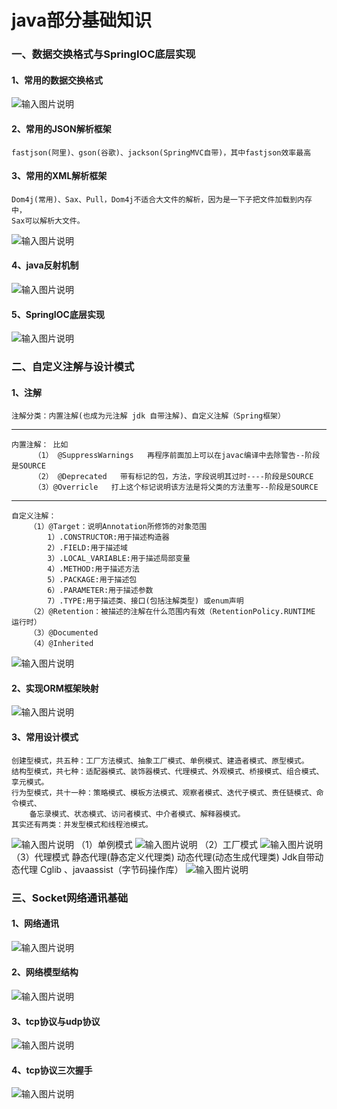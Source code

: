 # java部分基础知识
### 一、数据交换格式与SpringIOC底层实现
#### 1、常用的数据交换格式
![输入图片说明](https://github.com/mister-shen/javalearn/blob/master/basics/json_demo/src/image/%E6%95%B0%E6%8D%AE%E4%BA%A4%E6%8D%A2%E6%A0%BC%E5%BC%8F.png "在这里输入图片标题")
#### 2、常用的JSON解析框架
    fastjson(阿里)、gson(谷歌)、jackson(SpringMVC自带)，其中fastjson效率最高
#### 3、常用的XML解析框架
    Dom4j(常用)、Sax、Pull，Dom4j不适合大文件的解析，因为是一下子把文件加载到内存中，
    Sax可以解析大文件。
![输入图片说明](https://github.com/mister-shen/javalearn/blob/master/basics/json_demo/src/image/xml.png "在这里输入图片标题")

#### 4、java反射机制
![输入图片说明](https://github.com/mister-shen/javalearn/blob/master/basics/json_demo/src/image/java%E7%9A%84%E5%8F%8D%E5%B0%84%E6%9C%BA%E5%88%B6.png "在这里输入图片标题")
#### 5、SpringIOC底层实现
![输入图片说明](https://github.com/mister-shen/javalearn/blob/master/basics/json_demo/src/image/SpringIOC%E5%BA%95%E5%B1%82%E5%AE%9E%E7%8E%B0.png "在这里输入图片标题")
### 二、自定义注解与设计模式
#### 1、注解
    注解分类：内置注解(也成为元注解 jdk 自带注解)、自定义注解（Spring框架）
---

    内置注解： 比如
         （1） @SuppressWarnings   再程序前面加上可以在javac编译中去除警告--阶段是SOURCE
         （2） @Deprecated   带有标记的包，方法，字段说明其过时----阶段是SOURCE
         （3）@Overricle   打上这个标记说明该方法是将父类的方法重写--阶段是SOURCE
---

    自定义注解：
        （1）@Target：说明Annotation所修饰的对象范围
            1）.CONSTRUCTOR:用于描述构造器
            2）.FIELD:用于描述域
            3）.LOCAL_VARIABLE:用于描述局部变量
            4）.METHOD:用于描述方法
            5）.PACKAGE:用于描述包
            6）.PARAMETER:用于描述参数
            7）.TYPE:用于描述类、接口(包括注解类型) 或enum声明
        （2）@Retention：被描述的注解在什么范围内有效（RetentionPolicy.RUNTIME 运行时）
        （3）@Documented
        （4）@Inherited
![输入图片说明](https://github.com/mister-shen/javalearn/blob/master/basics/02_annotation_demo/image/%E4%BB%80%E4%B9%88%E6%98%AF%E6%B3%A8%E8%A7%A3.png "什么是注解")
#### 2、实现ORM框架映射
![输入图片说明](https://github.com/mister-shen/javalearn/blob/master/basics/02_annotation_demo/image/orm%E6%98%A0%E5%B0%84.png "orm映射")

#### 3、常用设计模式
    创建型模式，共五种：工厂方法模式、抽象工厂模式、单例模式、建造者模式、原型模式。
    结构型模式，共七种：适配器模式、装饰器模式、代理模式、外观模式、桥接模式、组合模式、享元模式。
    行为型模式，共十一种：策略模式、模板方法模式、观察者模式、迭代子模式、责任链模式、命令模式、
        备忘录模式、状态模式、访问者模式、中介者模式、解释器模式。
    其实还有两类：并发型模式和线程池模式。
![输入图片说明](https://github.com/mister-shen/javalearn/blob/master/basics/02_annotation_demo/image/%E8%AE%BE%E8%AE%A1%E6%A8%A1%E5%BC%8F.png "设计模式")
    （1）单例模式
![输入图片说明](https://github.com/mister-shen/javalearn/blob/master/basics/02_annotation_demo/image/%E4%BB%80%E4%B9%88%E6%98%AF%E5%8D%95%E4%BE%8B.png "什么是单例")
    （2）工厂模式
![输入图片说明](https://github.com/mister-shen/javalearn/blob/master/basics/02_annotation_demo/image/%E5%B7%A5%E5%8E%82%E8%AE%BE%E8%AE%A1%E6%A8%A1%E5%BC%8F.png "工厂设计模式")
    （3）代理模式
        静态代理(静态定义代理类)
        动态代理(动态生成代理类)
        Jdk自带动态代理
        Cglib 、javaassist（字节码操作库）
![输入图片说明](https://github.com/mister-shen/javalearn/blob/master/basics/02_annotation_demo/image/%E4%B8%AD%E4%BB%8B.png "中介")
### 三、Socket网络通讯基础
#### 1、网络通讯
![输入图片说明](https://github.com/mister-shen/javalearn/blob/master/basics/03_socket_demo/image/网络通讯.png "网络通讯")
#### 2、网络模型结构
![输入图片说明](https://github.com/mister-shen/javalearn/blob/master/basics/03_socket_demo/image/网络模型结构.png "网络模型结构")
#### 3、tcp协议与udp协议
![输入图片说明](https://github.com/mister-shen/javalearn/blob/master/basics/03_socket_demo/image/tcp协议与udp协议.png "tcp协议与udp协议")
#### 4、tcp协议三次握手
![输入图片说明](https://github.com/mister-shen/javalearn/blob/master/basics/03_socket_demo/image/三次握手.png "三次握手")
